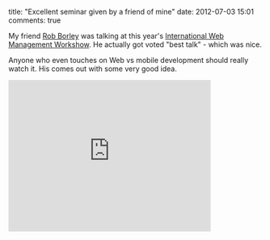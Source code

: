 title: "Excellent seminar given by a friend of mine"
date: 2012-07-03 15:01
comments: true

My friend <a target="_blank" href="https://twitter.com/#!/bobscape">Rob Borley</a> was talking at this year's <a href="https://iwmw.ukoln.ac.uk/" target="_blank">International Web Management Workshow</a>. He actually got voted "best talk" - which was nice.
<!-- more -->

Anyone who even touches on Web vs mobile development should really watch it. His comes out with some very good idea.

<iframe src="https://player.vimeo.com/video/44618744?title=0&amp;byline=0&amp;portrait=0&amp;color=ff9933" width="400" height="300" frameborder="0" webkitAllowFullScreen mozallowfullscreen allowFullScreen></iframe>
